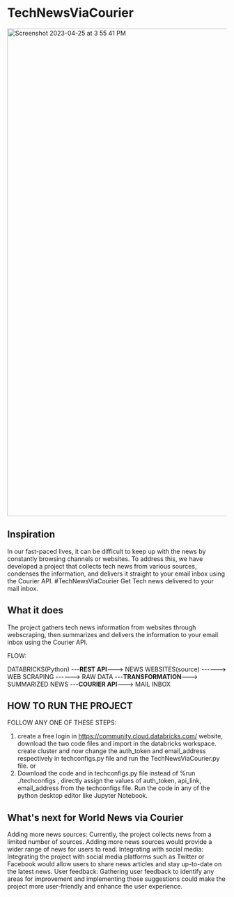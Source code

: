 # TechNewsViaCourier

<img width="1117" alt="Screenshot 2023-04-25 at 3 55 41 PM" src="https://user-images.githubusercontent.com/38040515/234249616-ec2785c0-c56e-481e-ac4e-aada122b77da.png">



## Inspiration 
In our fast-paced lives, it can be difficult to keep up with the news by constantly browsing channels or websites. To address this, we have developed a project that collects tech news from various sources, condenses the information, and delivers it straight to your email inbox using the Courier API. #TechNewsViaCourier Get Tech news delivered to your mail inbox.

## What it does
The project gathers tech news information from websites through webscraping, then summarizes and delivers the information to your email inbox using the Courier API.

FLOW:

DATABRICKS(Python) ---**REST API**---> NEWS WEBSITES(source) ------> WEB SCRAPING ------> RAW DATA ---**TRANSFORMATION**---> SUMMARIZED NEWS ---**COURIER API**---> MAIL INBOX

## HOW TO RUN THE PROJECT
FOLLOW ANY ONE OF THESE STEPS:
1) create a free login in https://community.cloud.databricks.com/ website, download the two code files and import in the databricks workspace.
create cluster and now change the auth_token and email_address respectively in techconfigs.py file and run the TechNewsViaCourier.py file.
or
2) Download the code and in techconfigs.py file instead of %run ./techconfigs , directly assign the values of auth_token, api_link, email_address from the techconfigs file. Run the code in any of the python desktop editor like Jupyter Notebook.


## What's next for World News via Courier
Adding more news sources: Currently, the project collects news from a limited number of sources. Adding more news sources would provide a wider range of news for users to read.
Integrating with social media: Integrating the project with social media platforms such as Twitter or Facebook would allow users to share news articles and stay up-to-date on the latest news.
User feedback: Gathering user feedback to identify any areas for improvement and implementing those suggestions could make the project more user-friendly and enhance the user experience.

